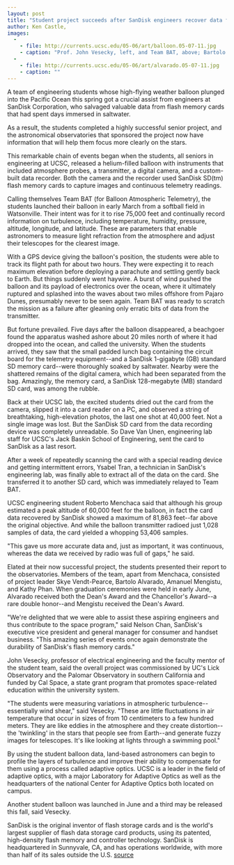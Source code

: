 ```yaml
---
layout: post
title: "Student project succeeds after SanDisk engineers recover data from crash into ocean"
author: Ken Castle,
images:
  -
    - file: http://currents.ucsc.edu/05-06/art/balloon.05-07-11.jpg
    - caption: "Prof. John Vesecky, left, and Team BAT, above; Bartolo Alvarado with damaged gear, below"
  -
    - file: http://currents.ucsc.edu/05-06/art/alvarado.05-07-11.jpg
    - caption: ""
---
```


A team of engineering students whose high-flying weather balloon plunged into the Pacific Ocean this spring got a crucial assist from engineers at SanDisk Corporation, who salvaged valuable data from flash memory cards that had spent days immersed in saltwater.

As a result, the students completed a highly successful senior project, and the astronomical observatories that sponsored the project now have information that will help them focus more clearly on the stars.

This remarkable chain of events began when the students, all seniors in engineering at UCSC, released a helium-filled balloon with instruments that included atmosphere probes, a transmitter, a digital camera, and a custom-built data recorder. Both the camera and the recorder used SanDisk SD(tm) flash memory cards to capture images and continuous telemetry readings.

Calling themselves Team BAT (for Balloon Atmospheric Telemetry), the students launched their balloon in early March from a softball field in Watsonville. Their intent was for it to rise 75,000 feet and continually record information on turbulence, including temperature, humidity, pressure, altitude, longitude, and latitude. These are parameters that enable astronomers to measure light refraction from the atmosphere and adjust their telescopes for the clearest image.

With a GPS device giving the balloon's position, the students were able to track its flight path for about two hours. They were expecting it to reach maximum elevation before deploying a parachute and settling gently back to Earth. But things suddenly went haywire. A burst of wind pushed the balloon and its payload of electronics over the ocean, where it ultimately ruptured and splashed into the waves about two miles offshore from Pajaro Dunes, presumably never to be seen again. Team BAT was ready to scratch the mission as a failure after gleaning only erratic bits of data from the transmitter.

But fortune prevailed. Five days after the balloon disappeared, a beachgoer found the apparatus washed ashore about 20 miles north of where it had dropped into the ocean, and called the university. When the students arrived, they saw that the small padded lunch bag containing the circuit board for the telemetry equipment--and a SanDisk 1-gigabyte (GB) standard SD memory card--were thoroughly soaked by saltwater. Nearby were the shattered remains of the digital camera, which had been separated from the bag. Amazingly, the memory card, a SanDisk 128-megabyte (MB) standard SD card, was among the rubble.

Back at their UCSC lab, the excited students dried out the card from the camera, slipped it into a card reader on a PC, and observed a string of breathtaking, high-elevation photos, the last one shot at 40,000 feet. Not a single image was lost. But the SanDisk SD card from the data recording device was completely unreadable. So Dave Van Unen, engineering lab staff for UCSC's Jack Baskin School of Engineering, sent the card to SanDisk as a last resort.

After a week of repeatedly scanning the card with a special reading device and getting intermittent errors, Ysabel Tran, a technician in SanDisk's engineering lab, was finally able to extract all of the data on the card. She transferred it to another SD card, which was immediately relayed to Team BAT.

UCSC engineering student Roberto Menchaca said that although his group estimated a peak altitude of 60,000 feet for the balloon, in fact the card data recovered by SanDisk showed a maximum of 81,863 feet--far above the original objective. And while the balloon transmitter radioed just 1,028 samples of data, the card yielded a whopping 53,406 samples.

"This gave us more accurate data and, just as important, it was continuous, whereas the data we received by radio was full of gaps," he said.

Elated at their now successful project, the students presented their report to the observatories. Members of the team, apart from Menchaca, consisted of project leader Skye Vendt-Pearce, Bartolo Alvarado, Amanuel Mengistu, and Kathy Phan. When graduation ceremonies were held in early June, Alvarado received both the Dean's Award and the Chancellor's Award--a rare double honor--and Mengistu received the Dean's Award.

"We're delighted that we were able to assist these aspiring engineers and thus contribute to the space program," said Nelson Chan, SanDisk's executive vice president and general manager for consumer and handset business. "This amazing series of events once again demonstrate the durability of SanDisk's flash memory cards."

John Vesecky, professor of electrical engineering and the faculty mentor of the student team, said the overall project was commissioned by UC's Lick Observatory and the Palomar Observatory in southern California and funded by Cal Space, a state grant program that promotes space-related education within the university system.

"The students were measuring variations in atmospheric turbulence--essentially wind shear," said Vesecky. "These are little fluctuations in air temperature that occur in sizes of from 10 centimeters to a few hundred meters. They are like eddies in the atmosphere and they create distortion--the 'twinkling' in the stars that people see from Earth--and generate fuzzy images for telescopes. It's like looking at lights through a swimming pool."

By using the student balloon data, land-based astronomers can begin to profile the layers of turbulence and improve their ability to compensate for them using a process called adaptive optics. UCSC is a leader in the field of adaptive optics, with a major Laboratory for Adaptive Optics as well as the headquarters of the national Center for Adaptive Optics both located on campus.

Another student balloon was launched in June and a third may be released this fall, said Vesecky.

SanDisk is the original inventor of flash storage cards and is the world's largest supplier of flash data storage card products, using its patented, high-density flash memory and controller technology. SanDisk is headquartered in Sunnyvale, CA, and has operations worldwide, with more than half of its sales outside the U.S.
[source](http://www1.ucsc.edu/currents/05-06/07-11/sandisk.asp "Permalink to sandisk")
